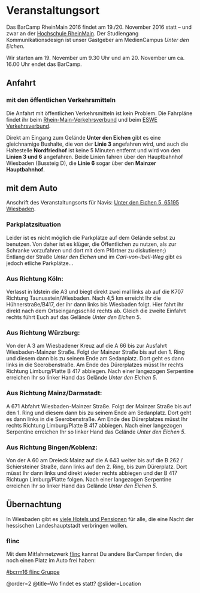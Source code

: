 # Veranstaltungsort

Das BarCamp RheinMain 2016 findet am 19./20. November 2016 statt – und zwar 
an der [Hochschule RheinMain](http://www.hs-rm.de/de/service/hochschul-und-landesbibliothek/ueber-uns/standorte/standort-unter-den-eichen/). Der Studiengang Kommunikationsdesign ist unser Gastgeber am MedienCampus *Unter den Eichen*.

Wir starten am 19. November um 9.30 Uhr und am 20. November um ca. 16.00 Uhr endet das BarCamp. 

## Anfahrt

### mit den öffentlichen Verkehrsmitteln

Die Anfahrt mit öffentlichen Verkehrsmitteln ist kein Problem. Die Fahrpläne findet ihr beim [Rhein-Main-Verkehrsverbund](http://www.rmv.de/) und beim [ESWE Verkehrsverbund](http://www.eswe-verkehr.de/fahrplaene-und-linien/netzplaene/).

Direkt am Eingang zum Gelände **Unter den Eichen** gibt es eine gleichnamige Bushalte, die von der **Linie 3** angefahren wird, und auch die Haltestelle **Nordfriedhof** ist keine 5 Minuten entfernt und wird von den **Linien 3 und 6** angefahren. Beide Linien fahren über den Hauptbahnhof Wiesbaden (Bussteig D), die **Linie 6** sogar über den **Mainzer Hauptbahnhof**.

## mit dem Auto

Anschrift des Veranstaltungsorts für Navis: [Unter den Eichen 5, 65195 Wiesbaden](https://goo.gl/maps/R3NdakqqaTN2).

### Parkplatzsituation

Leider ist es nicht möglich die Parkplätze auf dem Gelände selbst zu benutzen. Von daher ist es klüger, die Öffentlichen zu nutzen, als zur Schranke vorzufahren und dort mit dem Pförtner zu diskutieren;)  
Entlang der Straße *Unter den Eichen* und im *Carl-von-Ibell-Weg* gibt es jedoch etliche Parkplätze…

### Aus Richtung Köln:

Verlasst in Idstein die A3 und biegt direkt zwei mal links ab auf die K707 Richtung Taunusstein/Wiesbaden. Nach 4,5&nbsp;km erreicht Ihr die Hühnerstraße/B417, der ihr dann links bis Wiesbaden folgt. Hier fahrt ihr direkt nach dem Ortseingangsschild rechts ab. Gleich die zweite Einfahrt rechts führt Euch auf das Gelände *Unter den Eichen 5*.

### Aus Richtung Würzburg:

Von der A 3 am Wiesbadener Kreuz auf die A 66 bis zur Ausfahrt Wiesbaden-Mainzer Straße. Folgt der Mainzer Straße bis auf den 1. Ring und diesem dann bis zu seinem Ende am Sedanplatz. Dort geht es dann links in die Seerobenstraße. Am Ende des Dürerplatzes müsst Ihr rechts Richtung Limburg/Platte B 417 abbiegen. Nach einer langezogen Serpentine erreichen Ihr so linker Hand das Gelände *Unter den Eichen 5*.

### Aus Richtung Mainz/Darmstadt:

A 671 Abfahrt Wiesbaden-Mainzer Straße. Folgt der Mainzer Straße bis auf den 1. Ring und diesem dann bis zu seinem Ende am Sedanplatz. Dort geht es dann links in die Seerobenstraße. Am Ende des Dürerplatzes müsst Ihr rechts Richtung Limburg/Platte B 417 abbiegen. Nach einer langezogen Serpentine erreichen Ihr so linker Hand das Gelände *Unter den Eichen 5*.

### Aus Richtung Bingen/Koblenz:

Von der A 60 am Dreieck Mainz auf die A 643 weiter bis auf die B 262 / Schiersteiner Straße, dann links auf den 2. Ring, bis zum Dürerplatz. Dort müsst Ihr dann links und direkt wieder rechts abbiegen und der B 417 Richtugn Limburg/Platte folgen. Nach einer langezogen Serpentine erreichen Ihr so linker Hand das Gelände *Unter den Eichen 5*.

## Übernachtung

In Wiesbaden gibt es [viele Hotels und Pensionen](https://www.wiesbaden.de/tourismus/unterkuenfte/index.php) für alle, die eine Nacht der hessischen Landeshauptstadt verbringen wollen. 

### flinc

Mit dem Mitfahrnetzwerk [flinc](https://flinc.org) kannst Du andere BarCamper finden, die noch einen Platz im Auto frei haben:

<a href="https://flinc.org/groups/2642-barcamp-rheinmain-2016-wiesbaden-19-20-11-2016" class="flincScheduleWidget" data-flinc-style="Grey" data-flinc-type="offer">#bcrm16 flinc Gruppe</a>

@order=2
@title=Wo findet es statt?
@slider=Location
